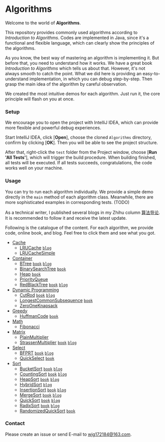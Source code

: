 # Algorithms

Welcome to the world of **Algorithms**.

This repository provides commonly used algorithms according to *Introduction to Algorithms*.
Codes are implemented in Java, since it's a functional and flexible language, which can clearly
show the principles of the algorithms.

As you know, the best way of mastering an algorithm is implementing it.
But before that, you need to understand how it works.
We have a great book *Introduction to Algorithms* which tells us about that.
However, it's not always smooth to catch the point.
What we did here is providing an easy-to-understand implementation, in which you can debug step-by-step.
Then grasp the main idea of the algorithm by careful observation.

We created the most intuitive demos for each algorithm.
Just run it, the core principle will flash on you at once.

### Setup

We encourage you to open the project with IntelliJ IDEA, which can provide more flexible and powerful debug experiences.

Start IntelliJ IDEA, click [**Open**], choose the cloned `Algorithms` directory,
confirm by clicking [**OK**]. Then you will be able to see the project structure.

After that, right-click the `test` folder from the Project window, choose [**Run 'All Tests'**], which will trigger the
build procedure. When building finished, all tests will be executed.
If all tests succeeds, congratulations, the code works well on your machine.

### Usage
You can try to run each algorithm individually.
We provide a simple demo directly in the `main` method of each algorithm class.
Meanwhile, there are more sophisticated examples in corresponding tests. (TODO)

As a technical writer, I published several blogs in my Zhihu column [算法导论](https://www.zhihu.com/column/introduction-to-algorithms).
It is recommended to follow it and receive the latest update.

Following is the catalogue of the content.
For each algorithm, we provide code, online book, and blog. Feel free to click them and see what you got.

+ [Cache](https://github.com/jingedawang/Algorithms/tree/master/src/cache)
    + [LRUCache](https://github.com/jingedawang/Algorithms/blob/master/src/cache/LRUCache.java)
      [`blog`](https://www.jianshu.com/p/b1ab4a170c3c)
    + [LRUCacheSimple](https://github.com/jingedawang/Algorithms/blob/master/src/cache/LRUCacheSimple.java)
+ [Container](https://github.com/jingedawang/Algorithms/tree/master/src/container)
    + [BTree](https://github.com/jingedawang/Algorithms/blob/master/src/container/BTree.java)
      [`book`](https://edutechlearners.com/download/Introduction_to_algorithms-3rd%20Edition.pdf#page=505)
      [`blog`](https://zhuanlan.zhihu.com/p/342999669)
    + [BinarySearchTree](https://github.com/jingedawang/Algorithms/blob/master/src/container/BinarySearchTree.java)
      [`book`](https://edutechlearners.com/download/Introduction_to_algorithms-3rd%20Edition.pdf#page=307)
    + [Heap](https://github.com/jingedawang/Algorithms/blob/master/src/container/Heap.java)
      [`book`](https://edutechlearners.com/download/Introduction_to_algorithms-3rd%20Edition.pdf#page=172)
    + [PriorityQueue](https://github.com/jingedawang/Algorithms/blob/master/src/container/PriorityQueue.java)
    + [RedBlackTree](https://github.com/jingedawang/Algorithms/blob/master/src/container/RedBlackTree.java)
      [`book`](https://edutechlearners.com/download/Introduction_to_algorithms-3rd%20Edition.pdf#page=329)
      [`blog`](https://zhuanlan.zhihu.com/p/335016486)
+ [Dynamic Programming](https://github.com/jingedawang/Algorithms/tree/master/src/dp)
    + [CutRod](https://github.com/jingedawang/Algorithms/blob/master/src/dp/CutRod.java)
      [`book`](https://edutechlearners.com/download/Introduction_to_algorithms-3rd%20Edition.pdf#page=381)
      [`blog`](https://zhuanlan.zhihu.com/p/337544873)
    + [LongestCommonSubsequence](https://github.com/jingedawang/Algorithms/blob/master/src/dp/LongestCommonSubsequence.java)
      [`book`](https://edutechlearners.com/download/Introduction_to_algorithms-3rd%20Edition.pdf#page=411)
    + [ZeroOneKnapsack](https://github.com/jingedawang/Algorithms/blob/master/src/dp/ZeroOneKnapsack.java)
+ [Greedy](https://github.com/jingedawang/Algorithms/tree/master/src/greedy)
    + [HuffmanCode](https://github.com/jingedawang/Algorithms/blob/master/src/greedy/HuffmanCode.java)
      [`book`](https://edutechlearners.com/download/Introduction_to_algorithms-3rd%20Edition.pdf#page=449)
+ [Math](https://github.com/jingedawang/Algorithms/tree/master/src/math)
    + [Fibonacci](https://github.com/jingedawang/Algorithms/blob/master/src/math/Fibonacci.java)
+ [Matrix](https://github.com/jingedawang/Algorithms/tree/master/src/matrix)
    + [PlainMultiplier](https://github.com/jingedawang/Algorithms/blob/master/src/matrix/PlainMultiplier.java)
    + [StrassenMultiplier](https://github.com/jingedawang/Algorithms/blob/master/src/matrix/StrassenMultiplier.java)
      [`book`](https://edutechlearners.com/download/Introduction_to_algorithms-3rd%20Edition.pdf#page=96)
      [`blog`](https://zhuanlan.zhihu.com/p/268392799)
+ [Select](https://github.com/jingedawang/Algorithms/tree/master/src/select)
    + [BFPRT](https://github.com/jingedawang/Algorithms/blob/master/src/select/BFPRT.java)
      [`book`](https://edutechlearners.com/download/Introduction_to_algorithms-3rd%20Edition.pdf#page=241)
      [`blog`](https://zhuanlan.zhihu.com/p/291206708)
    + [QuickSelect](https://github.com/jingedawang/Algorithms/blob/master/src/select/QuickSelect.java)
      [`book`](https://edutechlearners.com/download/Introduction_to_algorithms-3rd%20Edition.pdf#page=236)
+ [Sort](https://github.com/jingedawang/Algorithms/tree/master/src/sort)
    + [BucketSort](https://github.com/jingedawang/Algorithms/blob/master/src/sort/BucketSort.java)
      [`book`](https://edutechlearners.com/download/Introduction_to_algorithms-3rd%20Edition.pdf#page=221)
      [`blog`](https://zhuanlan.zhihu.com/p/270158986)
    + [CountingSort](https://github.com/jingedawang/Algorithms/blob/master/src/sort/CountingSort.java)
      [`book`](https://edutechlearners.com/download/Introduction_to_algorithms-3rd%20Edition.pdf#page=215)
      [`blog`](https://zhuanlan.zhihu.com/p/270158986)
    + [HeapSort](https://github.com/jingedawang/Algorithms/blob/master/src/sort/HeapSort.java)
      [`book`](https://edutechlearners.com/download/Introduction_to_algorithms-3rd%20Edition.pdf#page=172)
      [`blog`](https://zhuanlan.zhihu.com/p/269427787)
    + [HybridSort](https://github.com/jingedawang/Algorithms/blob/master/src/sort/HybridSort.java)
      [`blog`](https://zhuanlan.zhihu.com/p/259208295)
    + [InsertionSort](https://github.com/jingedawang/Algorithms/blob/master/src/sort/InsertionSort.java)
      [`book`](https://edutechlearners.com/download/Introduction_to_algorithms-3rd%20Edition.pdf#page=37)
      [`blog`](https://zhuanlan.zhihu.com/p/258827607)
    + [MergeSort](https://github.com/jingedawang/Algorithms/blob/master/src/sort/MergeSort.java)
      [`book`](https://edutechlearners.com/download/Introduction_to_algorithms-3rd%20Edition.pdf#page=50)
      [`blog`](https://zhuanlan.zhihu.com/p/259208295)
    + [QuickSort](https://github.com/jingedawang/Algorithms/blob/master/src/sort/QuickSort.java)
      [`book`](https://edutechlearners.com/download/Introduction_to_algorithms-3rd%20Edition.pdf#page=191)
      [`blog`](https://zhuanlan.zhihu.com/p/269871839)
    + [RadixSort](https://github.com/jingedawang/Algorithms/blob/master/src/sort/RadixSort.java)
      [`book`](https://edutechlearners.com/download/Introduction_to_algorithms-3rd%20Edition.pdf#page=218)
      [`blog`](https://zhuanlan.zhihu.com/p/270158986)
    + [RandomizedQuickSort](https://github.com/jingedawang/Algorithms/blob/master/src/sort/RandomizedQuickSort.java)
      [`book`](https://edutechlearners.com/download/Introduction_to_algorithms-3rd%20Edition.pdf#page=200)

### Contact

Please create an issue or send E-mail to wjg172184@163.com.